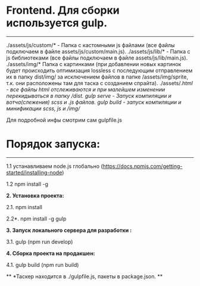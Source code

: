 # Frontend. Для сборки используется gulp.
---------------------------------------

./assets/js/custom/* - Папка с кастомными js файлами (все файлы подключаем в файле assets/js/custom/main.js).
./assets/js/lib/* - Папка с js библиотеками (все файлы подключаем в файле assets/js/lib/main.js).
./assets/img/* Папка с картинками (при добавлении новых картинок будет происходить оптимизация lossless с последующим отправлением их в папку dist/img/ за исключением файлов в папке /assets/img/sprite, т.к. они расположены там для таска с созданием спрайта).
./assets/*.html - все файлы html отслеживаются и при малейшем изменении перекидываться в папку /dist.
gulp serve - Запуск компиляции и вотча(слежения) scss и .js файлов.
gulp build - запуск компиляции и минификации scss, js и /img/*

Для подробной инфы смотрим сам gulpfile.js

# Порядок запуска:
----------------

1.1 устанавливаем node.js глобально (https://docs.npmjs.com/getting-started/installing-node)

1.2 npm install -g

**2. Установка проекта:**

2.1. npm install

2.2*. npm install -g gulp

**3. Запуск локального сервера для разработки :**

3.1. gulp (npm run develop)

**4. Сборка проекта на продакшен:**

4.1. gulp build (npm run build)

** *Таскер находится в ./gulpfile.js, пакеты в package.json. **
